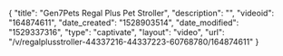 {
    "title": "Gen7Pets Regal Plus Pet Stroller",
    "description": "",
    "videoid": "164874611",
    "date_created": "1528903514",
    "date_modified": "1529337316",
    "type": "captivate",
    "layout": "video",
    "url": "\/v\/regalplusstroller-44337216-44337223-60768780\/164874611"
}